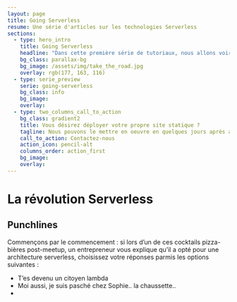 ```yaml
---
layout: page
title: Going Serverless
resume: Une série d'articles sur les technologies Serverless
sections:
  - type: hero_intro
    title: Going Serverless
    headline: "Dans cette première série de tutoriaux, nous allons voir comment déployer un mini-site personnel (blog + pages statiques) sur Netlify, et le bonus : c'est gratuit et il n'y aura aucun serveur à configurer !"
    bg_class: parallax-bg
    bg_image: /assets/img/take_the_road.jpg
    overlay: rgb(177, 163, 116)
  - type: serie_preview
    serie: going-serverless
    bg_class: info
    bg_image: 
    overlay: 
  - type: two_columns_call_to_action
    bg_class: gradient2
    title: Vous désirez déployer votre propre site statique ?
    tagline: Nous pouvons le mettre en oeuvre en quelques jours après avoir étudié votre besoin.
    call_to_action: Contactez-nous
    action_icon: pencil-alt
    columns_order: action_first
    bg_image:
    overlay:
---
```

# La révolution Serverless

## Punchlines

Commençons par le commencement : si lors d’un de ces cocktails pizza-bières post-meetup, un entrepreneur vous explique qu’il a opté pour une architecture serverless, choisissez votre réponses parmis les options suivantes : 


- T’es devenu un citoyen lambda
- Moi aussi, je suis pasché chez Sophie.. la chaussette..
- 

